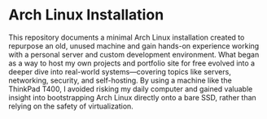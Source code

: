 # Arch Linux Installation
This repository documents a minimal Arch Linux installation created to repurpose an old, unused machine and gain hands-on experience working with a personal server and custom development environment. What began as a way to host my own projects and portfolio site for free evolved into a deeper dive into real-world systems—covering topics like servers, networking, security, and self-hosting.
By using a machine like the ThinkPad T400, I avoided risking my daily computer and gained valuable insight into bootstrapping Arch Linux directly onto a bare SSD, rather than relying on the safety of virtualization.
